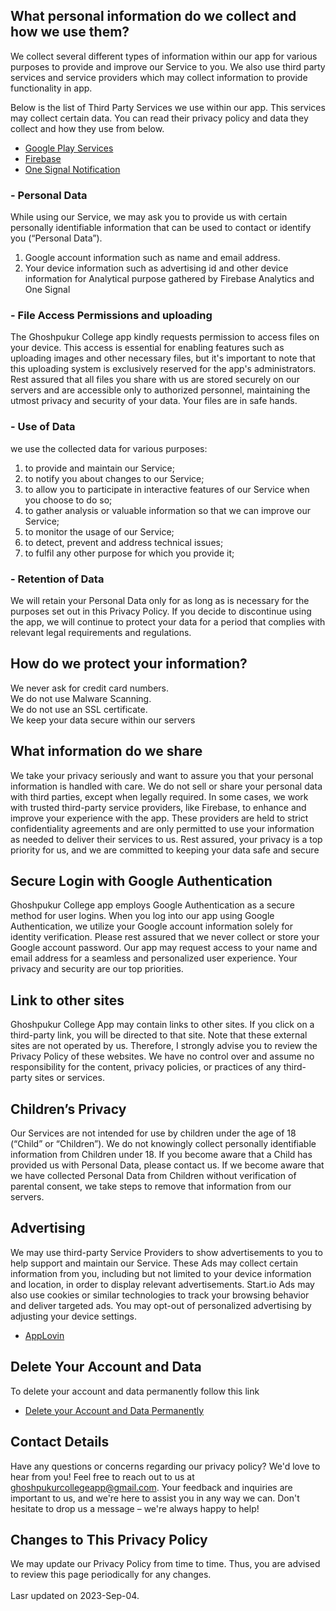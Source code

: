 ## What personal information do we collect and how we use them?
We collect several different types of information within our app for various purposes to provide and improve our Service to you. We also use third party services and service providers which may collect information to provide functionality in app.

Below is the list of Third Party Services we use within our app. This services may collect certain data. You can read their privacy policy and data they collect and how they use from below.
- <a href="https://policies.google.com/privacy">Google Play Services</a>
- <a href="https://firebase.google.com/support/privacy">Firebase</a>
- <a href="https://onesignal.com/privacy_policy#:~:text=OneSignal%20does%20not%20share%20SDK,or%20Client%20requests%20or%20authorizes">One Signal Notification</a>

### - Personal Data
While using our Service, we may ask you to provide us with certain personally identifiable information that can be used to contact or identify you (“Personal Data”).
1. Google account information such as name and email address.
2. Your device information such as advertising id and other device information for Analytical purpose gathered by Firebase Analytics and One Signal<br>

### - File Access Permissions and uploading
The Ghoshpukur College app kindly requests permission to access files on your device. This access is essential for enabling features such as uploading images and other necessary files, but it's important to note that this uploading system is exclusively reserved for the app's administrators. Rest assured that all files you share with us are stored securely on our servers and are accessible only to authorized personnel, maintaining the utmost privacy and security of your data. Your files are in safe hands.

### - Use of Data
we use the collected data for various purposes:
1. to provide and maintain our Service; <br>
2. to notify you about changes to our Service; <br>
3. to allow you to participate in interactive features of our Service when you choose to do so; <br>
4. to gather analysis or valuable information so that we can improve our Service; <br>
5. to monitor the usage of our Service; <br>
6. to detect, prevent and address technical issues; <br>
78. to fulfil any other purpose for which you provide it; <br>

### - Retention of Data
We will retain your Personal Data only for as long as is necessary for the purposes set out in this Privacy Policy. If you decide to discontinue using the app, we will continue to protect your data for a period that complies with relevant legal requirements and regulations.

## How do we protect your information?
We never ask for credit card numbers. <br>
We do not use Malware Scanning. <br>
We do not use an SSL certificate. <br>
We keep your data secure within our servers

## What information do we share
We take your privacy seriously and want to assure you that your personal information is handled with care. We do not sell or share your personal data with third parties, except when legally required. In some cases, we work with trusted third-party service providers, like Firebase, to enhance and improve your experience with the app. These providers are held to strict confidentiality agreements and are only permitted to use your information as needed to deliver their services to us. Rest assured, your privacy is a top priority for us, and we are committed to keeping your data safe and secure

## Secure Login with Google Authentication
Ghoshpukur College app employs Google Authentication as a secure method for user logins. When you log into our app using Google Authentication, we utilize your Google account information solely for identity verification. Please rest assured that we never collect or store your Google account password. Our app may request access to your name and email address for a seamless and personalized user experience. Your privacy and security are our top priorities.

## Link to other sites
Ghoshpukur College App may contain links to other sites. If you click on a third-party link, you will be directed to that site. Note that these external sites are not operated by us. Therefore, I strongly advise you to review the Privacy Policy of these websites. We have no control over and assume no responsibility for the content, privacy policies, or practices of any third-party sites or services.

## Children’s Privacy
Our Services are not intended for use by children under the age of 18 (“Child” or “Children”). We do not knowingly collect personally identifiable information from Children under 18. If you become aware that a Child has provided us with Personal Data, please contact us. If we become aware that we have collected Personal Data from Children without verification of parental consent, we take steps to remove that information from our servers.

## Advertising
We may use third-party Service Providers to show advertisements to you to help support and maintain our Service. These Ads may collect certain information from you, including but not limited to your device information and location, in order to display relevant advertisements. Start.io Ads may also use cookies or similar technologies to track your browsing behavior and deliver targeted ads. You may opt-out of personalized advertising by adjusting your device settings.<br>
- <a href="https://www.applovin.com/privacy/">AppLovin</a>

## Delete Your Account and Data
To delete your account and data permanently follow this link <br>
- <a href="https://docs.google.com/forms/d/e/1FAIpQLSeTVfOrmAAioJAhKZrb8nLS4vLnVhTGzNUiMuv_o5UDPCWyUA/viewform?usp=send_form">Delete your Account and Data Permanently</a>

## Contact Details
Have any questions or concerns regarding our privacy policy? We'd love to hear from you! Feel free to reach out to us at ghoshpukurcollegeapp@gmail.com. Your feedback and inquiries are important to us, and we're here to assist you in any way we can. Don't hesitate to drop us a message – we're always happy to help!

## Changes to This Privacy Policy
We may update our Privacy Policy from time to time. Thus, you are advised to review this page periodically for any changes. 
<br><br>
Lasr updated on 2023-Sep-04.